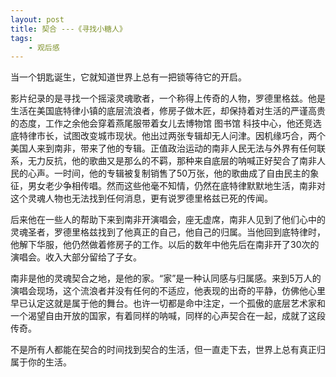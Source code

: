 ```yaml
---
layout: post
title: 契合 ---《寻找小糖人》
tags:
    - 观后感
---
```


  当一个钥匙诞生，它就知道世界上总有一把锁等待它的开启。

  影片纪录的是寻找一个摇滚灵魂歌者，一个称得上传奇的人物，罗德里格兹。他是生活在美国底特律小镇的底层流浪者，修房子做木匠，却保持着对生活的严谨高贵的态度，工作之余他会穿着燕尾服带着女儿去博物馆 图书馆 科技中心，他还竞选底特律市长，试图改变城市现状。他出过两张专辑却无人问津。因机缘巧合，两个美国人来到南非，带来了他的专辑。正值政治运动的南非人民无法与外界有任何联系，无力反抗，他的歌曲又是那么的不羁，那种来自底层的呐喊正好契合了南非人民的心声。一时间，他的专辑被复制销售了50万张，他的歌曲成了自由民主的象征，男女老少争相传唱。然而这些他毫不知情，仍然在底特律默默地生活，南非对这个灵魂人物也无法找到任何消息，更有说罗德里格兹已死的传闻。
  
  后来他在一些人的帮助下来到南非开演唱会，座无虚席，南非人见到了他们心中的灵魂圣者，罗德里格兹找到了他真正的自己，他自己的归属。当他回到底特律时，他解下华服，他仍然做着修房子的工作。以后的数年中他先后在南非开了30次的演唱会。收入大部分留给了子女。
  
  南非是他的灵魂契合之地，是他的家。“家”是一种认同感与归属感。来到5万人的演唱会现场，这个流浪者并没有任何的不适应，他表现的出奇的平静，仿佛他心里早已认定这就是属于他的舞台。也许一切都是命中注定，一个孤傲的底层艺术家和一个渴望自由开放的国家，有着同样的呐喊，同样的心声契合在一起，成就了这段传奇。
  
  不是所有人都能在契合的时间找到契合的生活，但一直走下去，世界上总有真正归属于你的生活。




